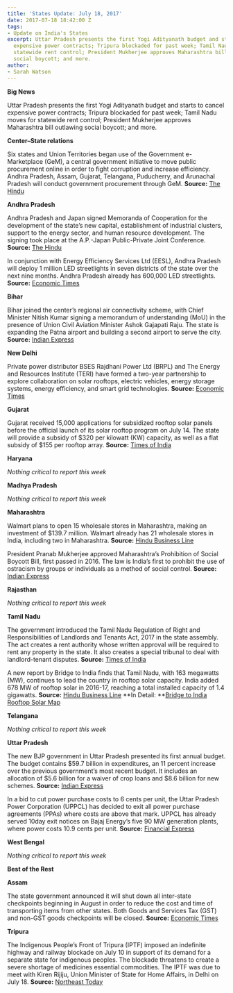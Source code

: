 ```yaml
---
title: 'States Update: July 18, 2017'
date: 2017-07-18 18:42:00 Z
tags:
- Update on India's States
excerpt: Uttar Pradesh presents the first Yogi Adityanath budget and starts to cancel
  expensive power contracts; Tripura blockaded for past week; Tamil Nadu moves for
  statewide rent control; President Mukherjee approves Maharashtra bill outlawing
  social boycott; and more.
author:
- Sarah Watson
---
```


**Big News**

Uttar Pradesh presents the first Yogi Adityanath budget and starts to cancel expensive power contracts; Tripura blockaded for past week; Tamil Nadu moves for statewide rent control; President Mukherjee approves Maharashtra bill outlawing social boycott; and more.

**Center–State relations**

Six states and Union Territories began use of the Government e-Marketplace (GeM), a central government initiative to move public procurement online in order to fight corruption and increase efficiency. Andhra Pradesh, Assam, Gujarat, Telangana, Puducherry, and Arunachal Pradesh will conduct government procurement through GeM. **Source:** [The Hindu](http://www.thehindu.com/business/Industry/six-states-ut-sign-pact-with-centre-on-e-marketplace/article19258941.ece)

**Andhra Pradesh**

Andhra Pradesh and Japan signed Memoranda of Cooperation for the development of the state’s new capital, establishment of industrial clusters, support to the energy sector, and human resource development. The signing took place at the A.P.-Japan Public-Private Joint Conference. **Source:** [The Hindu](http://www.thehindu.com/news/national/andhra-pradesh/state-japan-seal-cooperation-deals/article19266264.ece)

In conjunction with Energy Efficiency Services Ltd (EESL), Andhra Pradesh will deploy 1 million LED streetlights in seven districts of the state over the next nine months. Andhra Pradesh already has 600,000 LED streetlights. **Source:** [Economic Times](http://energy.economictimes.indiatimes.com/news/power/andhra-pradesh-to-install-energy-efficient-led-street-lights-in-villages/59626278)

**Bihar**

Bihar joined the center’s regional air connectivity scheme, with Chief Minister Nitish Kumar signing a memorandum of understanding (MoU) in the presence of Union Civil Aviation Minister Ashok Gajapati Raju. The state is expanding the Patna airport and building a second airport to serve the city. **Source:** [Indian Express](http://indianexpress.com/article/india/mou-signed-for-promoting-regional-air-connectivity-in-bihar-4750822/)

**New Delhi**

Private power distributor BSES Rajdhani Power Ltd (BRPL) and The Energy and Resources Institute (TERI) have formed a two-year partnership to explore collaboration on solar rooftops, electric vehicles, energy storage systems, energy efficiency, and smart grid technologies. **Source:** [Economic Times](http://economictimes.indiatimes.com/industry/energy/power/brpl-teri-in-mou-to-explore-opportunities-in-solar-rooftops-e-vehicles/articleshow/59563554.cms)

**Gujarat**

Gujarat received 15,000 applications for subsidized rooftop solar panels before the official launch of its solar rooftop program on July 14. The state will provide a subsidy of $320 per kilowatt (KW) capacity, as well as a flat subsidy of $155 per rooftop array. **Source:** [Times of India](http://timesofindia.indiatimes.com/city/ahmedabad/cm-to-kick-off-rooftop-solar-power-scheme/articleshow/59585469.cms)

**Haryana**

*Nothing critical to report this week*

**Madhya Pradesh**

*Nothing critical to report this week*

**Maharashtra**

Walmart plans to open 15 wholesale stores in Maharashtra, making an investment of $139.7 million. Walmart already has 21 wholesale stores in India, including two in Maharashtra. **Source:** [Hindu Business Line](http://www.thehindubusinessline.com/companies/walmart-to-invest-900-crore-open-15-stores-in-maharashtra/article9763308.ece)

President Pranab Mukherjee approved Maharashtra’s Prohibition of Social Boycott Bill, first passed in 2016. The law is India’s first to prohibit the use of ostracism by groups or individuals as a method of social control. **Source:** [Indian Express](http://indianexpress.com/article/india/maharashtra-social-boycott-bill-gets-presidential-nod-4749709/)

**Rajasthan**

*Nothing critical to report this week*

**Tamil Nadu**

The government introduced the Tamil Nadu Regulation of Right and Responsibilities of Landlords and Tenants Act, 2017 in the state assembly. The act creates a rent authority whose written approval will be required to rent any property in the state. It also creates a special tribunal to deal with landlord-tenant disputes. **Source:** [Times of India](http://timesofindia.indiatimes.com/city/chennai/tn-to-create-rera-likerent-authority-under-act/articleshow/59601231.cms)

A new report by Bridge to India finds that Tamil Nadu, with 163 megawatts (MW), continues to lead the country in rooftop solar capacity. India added 678 MW of rooftop solar in 2016-17, reaching a total installed capacity of 1.4 gigawatts. **Source:** [Hindu Business Line](http://www.thehindubusinessline.com/economy/tamil-nadu-maintains-lead-in-solar-rooftop-installations/article9767427.ece) **In Detail: **[Bridge to India Rooftop Solar Map](http://www.bridgetoindia.com/reports/india-solar-rooftop-map-march-2017-edition/)

**Telangana**

*Nothing critical to report this week*

**Uttar Pradesh**

The new BJP government in Uttar Pradesh presented its first annual budget. The budget contains $59.7 billion in expenditures, an 11 percent increase over the previous government’s most recent budget. It includes an allocation of $5.6 billion for a waiver of crop loans and $8.6 billion for new schemes. **Source:** [Indian Express](http://indianexpress.com/article/india/yogi-govt-marks-rs-36000-crore-in-budget-for-crop-loan-waiver-4746566/)

In a bid to cut power purchase costs to 6 cents per unit, the Uttar Pradesh Power Corporation (UPPCL) has decided to exit all power purchase agreements (PPAs) where costs are above that mark. UPPCL has already served 10day exit notices on Bajaj Energy’s five 90 MW generation plants, where power costs 10.9 cents per unit. **Source:** [Financial Express](http://www.financialexpress.com/india-news/as-yogi-adityanath-looks-for-cheaper-power-uttar-pradesh-exiting-all-costly-ppas/762595/)

**West Bengal**

*Nothing critical to report this week*

**Best of the Rest**

**Assam**

The state government announced it will shut down all inter-state checkpoints beginning in August in order to reduce the cost and time of transporting items from other states. Both Goods and Services Tax (GST) and non-GST goods checkpoints will be closed. **Source:** [Economic Times](http://economictimes.indiatimes.com/news/politics-and-nation/assam-to-shut-down-inter-state-check-gates-from-next-month/articleshow/59620649.cms)

**Tripura**

The Indigenous People’s Front of Tripura (IPTF) imposed an indefinite highway and railway blockade on July 10 in support of its demand for a separate state for indigenous peoples. The blockade threatens to create a severe shortage of medicines essential commodities. The IPTF was due to meet with Kiren Rijiju, Union Minister of State for Home Affairs, in Delhi on July 18. **Source:** [Northeast Today](https://thenortheasttoday.com/tripura-ipfts-rail-road-blockade-crosses-8-days-no-medicine-no-emergency-supplies-over-50-seriously-ill/)